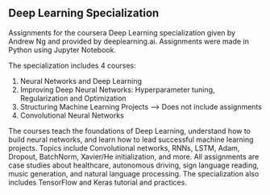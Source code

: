 ## Deep Learning Specialization

Assignments for the coursera Deep Learning specialization given by Andrew Ng and provided by deeplearning.ai. Assignments were made in Python using Jupyter Notebook.

The specialization includes 4 courses:
1. Neural Networks and Deep Learning
2. Improving Deep Neural Networks: Hyperparameter tuning, Regularization and Optimization
3. Structuring Machine Learning Projects --> Does not include assignments
4. Convolutional Neural Networks

The courses teach the foundations of Deep Learning, understand how to build neural networks, and learn how to lead successful machine learning projects. Topics include Convolutional networks, RNNs, LSTM, Adam, Dropout, BatchNorm, Xavier/He initialization, and more. All assignments are case studies about healthcare, autonomous driving, sign language reading, music generation, and natural language processing. The specialization also includes TensorFlow and Keras tutorial and practices.

